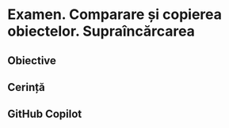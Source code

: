 # Examen. Comparare și copierea obiectelor. Supraîncărcarea

## Obiective

## Cerință

## GitHub Copilot

